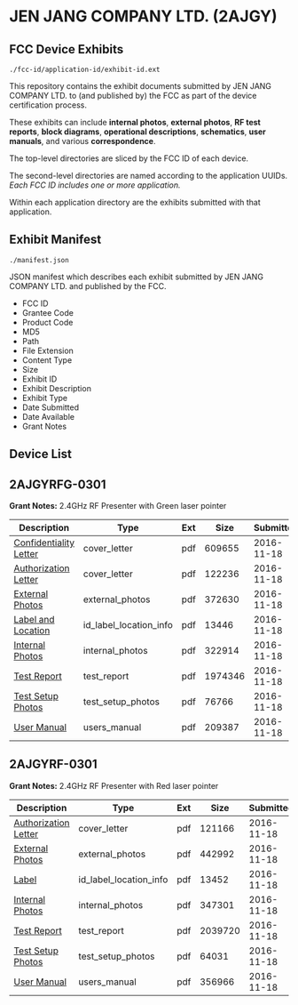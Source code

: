 # JEN JANG COMPANY LTD. (2AJGY)
## FCC Device Exhibits

```
./fcc-id/application-id/exhibit-id.ext
```

This repository contains the exhibit documents submitted by JEN JANG COMPANY LTD. to (and published by) the FCC as part of the device certification process.

These exhibits can include **internal photos**, **external photos**, **RF test reports**, **block diagrams**, **operational descriptions**, **schematics**, **user manuals**, and various **correspondence**.

The top-level directories are sliced by the FCC ID of each device.

The second-level directories are named according to the application UUIDs. *Each FCC ID includes one or more application.*

Within each application directory are the exhibits submitted with that application. 

## Exhibit Manifest

```
./manifest.json
```

JSON manifest which describes each exhibit submitted by JEN JANG COMPANY LTD. and published by the FCC.

- FCC ID
- Grantee Code
- Product Code
- MD5
- Path
- File Extension
- Content Type
- Size
- Exhibit ID
- Exhibit Description
- Exhibit Type
- Date Submitted
- Date Available
- Grant Notes

## Device List
## 2AJGYRFG-0301
**Grant Notes:** 2.4GHz RF Presenter with Green laser pointer

| Description | Type | Ext | Size | Submitted | Available |
| ----------- | ---- | --- | ---- | --------- | --------- |
| [Confidentiality Letter](2AJGYRFG-0301/3838cf4fee3a604dd377897db778dbf6/3200484.pdf) | cover_letter | pdf | 609655 | 2016-11-18 | 2016-11-18 |
| [Authorization Letter](2AJGYRFG-0301/3838cf4fee3a604dd377897db778dbf6/3200485.pdf) | cover_letter | pdf | 122236 | 2016-11-18 | 2016-11-18 |
| [External Photos](2AJGYRFG-0301/3838cf4fee3a604dd377897db778dbf6/3200490.pdf) | external_photos | pdf | 372630 | 2016-11-18 | 2016-11-18 |
| [Label and Location](2AJGYRFG-0301/3838cf4fee3a604dd377897db778dbf6/3200493.pdf) | id_label_location_info | pdf | 13446 | 2016-11-18 | 2016-11-18 |
| [Internal Photos](2AJGYRFG-0301/3838cf4fee3a604dd377897db778dbf6/3200491.pdf) | internal_photos | pdf | 322914 | 2016-11-18 | 2016-11-18 |
| [Test Report](2AJGYRFG-0301/3838cf4fee3a604dd377897db778dbf6/3200494.pdf) | test_report | pdf | 1974346 | 2016-11-18 | 2016-11-18 |
| [Test Setup Photos](2AJGYRFG-0301/3838cf4fee3a604dd377897db778dbf6/3200489.pdf) | test_setup_photos | pdf | 76766 | 2016-11-18 | 2016-11-18 |
| [User Manual](2AJGYRFG-0301/3838cf4fee3a604dd377897db778dbf6/3200492.pdf) | users_manual | pdf | 209387 | 2016-11-18 | 2016-11-18 |
## 2AJGYRF-0301
**Grant Notes:** 2.4GHz RF Presenter with Red laser pointer

| Description | Type | Ext | Size | Submitted | Available |
| ----------- | ---- | --- | ---- | --------- | --------- |
| [Authorization Letter](2AJGYRF-0301/f6f277e9fc5ae52573342b6b7da1caf9/3200530.pdf) | cover_letter | pdf | 121166 | 2016-11-18 | 2016-11-18 |
| [External Photos](2AJGYRF-0301/f6f277e9fc5ae52573342b6b7da1caf9/3200531.pdf) | external_photos | pdf | 442992 | 2016-11-18 | 2016-11-18 |
| [Label](2AJGYRF-0301/f6f277e9fc5ae52573342b6b7da1caf9/3200532.pdf) | id_label_location_info | pdf | 13452 | 2016-11-18 | 2016-11-18 |
| [Internal Photos](2AJGYRF-0301/f6f277e9fc5ae52573342b6b7da1caf9/3200533.pdf) | internal_photos | pdf | 347301 | 2016-11-18 | 2016-11-18 |
| [Test Report](2AJGYRF-0301/f6f277e9fc5ae52573342b6b7da1caf9/3200536.pdf) | test_report | pdf | 2039720 | 2016-11-18 | 2016-11-18 |
| [Test Setup Photos](2AJGYRF-0301/f6f277e9fc5ae52573342b6b7da1caf9/3200537.pdf) | test_setup_photos | pdf | 64031 | 2016-11-18 | 2016-11-18 |
| [User Manual](2AJGYRF-0301/f6f277e9fc5ae52573342b6b7da1caf9/3200538.pdf) | users_manual | pdf | 356966 | 2016-11-18 | 2016-11-18 |
